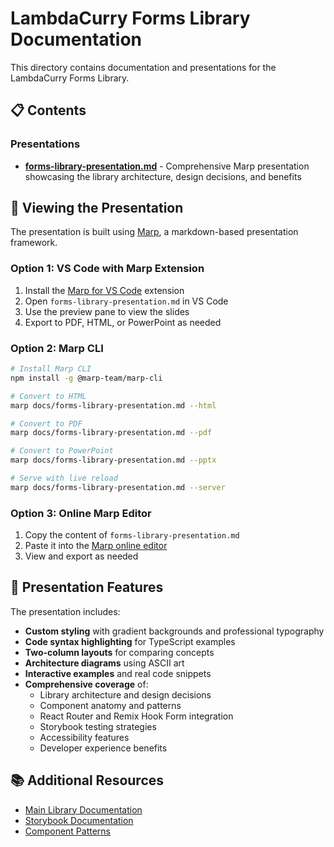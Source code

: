# LambdaCurry Forms Library Documentation

This directory contains documentation and presentations for the LambdaCurry Forms Library.

## 📋 Contents

### Presentations

- **[forms-library-presentation.md](./forms-library-presentation.md)** - Comprehensive Marp presentation showcasing the library architecture, design decisions, and benefits

## 🎤 Viewing the Presentation

The presentation is built using [Marp](https://marp.app/), a markdown-based presentation framework.

### Option 1: VS Code with Marp Extension

1. Install the [Marp for VS Code](https://marketplace.visualstudio.com/items?itemName=marp-team.marp-vscode) extension
2. Open `forms-library-presentation.md` in VS Code
3. Use the preview pane to view the slides
4. Export to PDF, HTML, or PowerPoint as needed

### Option 2: Marp CLI

```bash
# Install Marp CLI
npm install -g @marp-team/marp-cli

# Convert to HTML
marp docs/forms-library-presentation.md --html

# Convert to PDF
marp docs/forms-library-presentation.md --pdf

# Convert to PowerPoint
marp docs/forms-library-presentation.md --pptx

# Serve with live reload
marp docs/forms-library-presentation.md --server
```

### Option 3: Online Marp Editor

1. Copy the content of `forms-library-presentation.md`
2. Paste it into the [Marp online editor](https://web.marp.app/)
3. View and export as needed

## 🎨 Presentation Features

The presentation includes:

- **Custom styling** with gradient backgrounds and professional typography
- **Code syntax highlighting** for TypeScript examples
- **Two-column layouts** for comparing concepts
- **Architecture diagrams** using ASCII art
- **Interactive examples** and real code snippets
- **Comprehensive coverage** of:
  - Library architecture and design decisions
  - Component anatomy and patterns
  - React Router and Remix Hook Form integration
  - Storybook testing strategies
  - Accessibility features
  - Developer experience benefits

## 📚 Additional Resources

- [Main Library Documentation](../README.md)
- [Storybook Documentation](https://lambda-curry.github.io/forms/)
- [Component Patterns](.cursor/rules/form-component-patterns.mdc)

